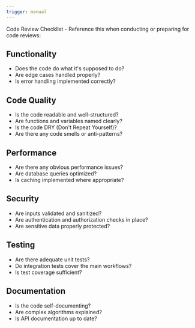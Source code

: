 ```yaml
---
trigger: manual
---
```


Code Review Checklist - Reference this when conducting or preparing for code reviews:

## Functionality
- Does the code do what it's supposed to do?
- Are edge cases handled properly?
- Is error handling implemented correctly?

## Code Quality
- Is the code readable and well-structured?
- Are functions and variables named clearly?
- Is the code DRY (Don't Repeat Yourself)?
- Are there any code smells or anti-patterns?

## Performance
- Are there any obvious performance issues?
- Are database queries optimized?
- Is caching implemented where appropriate?

## Security
- Are inputs validated and sanitized?
- Are authentication and authorization checks in place?
- Are sensitive data properly protected?

## Testing
- Are there adequate unit tests?
- Do integration tests cover the main workflows?
- Is test coverage sufficient?

## Documentation
- Is the code self-documenting?
- Are complex algorithms explained?
- Is API documentation up to date?
